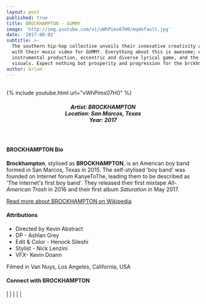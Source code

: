 ```yaml
---
layout: post
published: true
title: BROCKHAMPTON - GUMMY
image: 'http://img.youtube.com/vi/vWhPimx07H0/mqdefault.jpg'
date: '2017-08-02'
subtitle: >-
  The southern hip-hop collective unveils their innovative creativity and talent
  with their music video for GUMMY. Everything about this is awesome; epic
  instrumental production, eccentric and diverse lyrical game, and the creative
  visuals. Expect nothing but prosperity and progression for the brckhmptn crew
author: brian
---
```

<br />
{% include youtube.html url="vWhPimx07H0" %}
<br>
<h5 style="text-align: center;">
Artist: BROCKHAMPTON <br>
Location: San Marcos, Texas <br>
Year: 2017
</h5>
<br>



#### BROCKHAMPTON Bio

**Brockhampton**, stylised as **BROCKHAMPTON**, is an American boy band formed in San Marcos, Texas in 2015. The self-stylised 'boy band' was founded on Internet forum KanyeToThe, leading them to be described as 'The Internet's first boy band'. They released their first mixtape *All-American Trash* in 2016 and their first album *Saturation* in May 2017.

[Read more about BROCKHAMPTON on Wikipedia](http://bit.ly/2vt8IyO)

#### Attributions

*  Directed by Kevin Abstract
*  DP - Ashlan Grey
*  Edit & Color - Henock Sileshi
*  Stylist - Nick Lenzini
*  VFX- Kevin Doann

Filmed in Van Nuys, Los Angeles, California, USA

#### Connect with BROCKHAMPTON

<a class="fa fa-globe" href="http://www.brckhmptn.com/" target="_blank"></a> | 
<a class="fa fa-facebook" href="https://www.facebook.com/brckhmptn" target="_blank"></a> | 
<a class="fa fa-twitter" href="https://twitter.com/brckhmptn" target="_blank"></a> | 
<a class="fa fa-youtube" href="https://www.youtube.com/channel/UCFLnwFhuJeBSCjIJewxSqKw" target="_blank"></a> | 
<a class="fa fa-instagram" href="https://www.instagram.com/brckhmptn" target="_blank"></a> | 
<a class="fa fa-soundcloud" href="https://soundcloud.com/brockhampton" target="_blank"></a>

